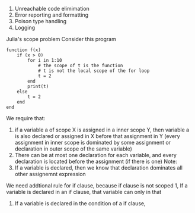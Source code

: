1. Unreachable code elimimation
2. Error reporting and formatting
3. Poison type handling
4. Logging

Julia's scope problem
Consider this program
```
function f(x)
    if (x > 0)
        for i in 1:10
            # the scope of t is the function
            # t is not the local scope of the for loop
            t = 2
        end
        print(t)
    else
        t = 2
    end
end
```
We require that:
1. if a variable a of scope X is assigned in a inner scope Y, then variable a is also declared or assigned in X before that assignment in Y
(every assignment in inner scope is dominated by some assignment or declaration in outer scope of the same variable)
2. There can be at most one declaration for each variable, and every declaration is located before the assignment (if there is one)
Note:
1. If a variable is declared, then we know that declaration dominates all other assignemnt expression

We need addtional rule for if clause, because if clause is not scoped
1, If a variable is declared in an if clause, that variable can only in that 
1. If a variable is declared in the condition of a if clause, 